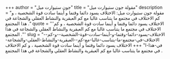 +++
author = "جون ستيوارت ميل"
title = "مقولة جون ستيوارت ميل"
description = "مقولة جون ستيوارت ميل: الاختلاف يسود دائما وقتما و أينما سادت قوة الشخصية ، و كم  الاختلاف في مجتمع ما يتناسب غالبا مع كم  العبقرية والنشاط العقلي والشجاعة في هذا المجتمع ."
quote = '''الاختلاف يسود دائما وقتما و أينما سادت قوة الشخصية ، و كم  الاختلاف في مجتمع ما يتناسب غالبا مع كم  العبقرية والنشاط العقلي والشجاعة في هذا المجتمع .'''
slug = "الاختلاف-يسود-دائما-وقتما-و-أينما-سادت-قوة-الشخصية--و-كم--الاختلاف-في-مجتمع-ما-يتناسب-غالبا-مع-كم--العبقرية-والنشاط-العقلي-والشجاعة-في-هذا-ا"
+++
الاختلاف يسود دائما وقتما و أينما سادت قوة الشخصية ، و كم  الاختلاف في مجتمع ما يتناسب غالبا مع كم  العبقرية والنشاط العقلي والشجاعة في هذا المجتمع .
